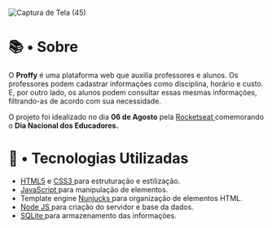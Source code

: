 ![Captura de Tela (45)](https://user-images.githubusercontent.com/61589484/91503410-c1ad6880-e8a0-11ea-928e-97f4e4833ad5.png)

<h1>📚 • Sobre</h1>

O **Proffy** é uma plataforma web que auxilia professores e alunos. Os professores podem cadastrar informações como disciplina, horário e custo. E, por outro lado, os alunos podem consultar essas mesmas informações, filtrando-as de acordo com sua necessidade. 

O projeto foi idealizado no dia **06 de Agosto** pela <a href = "https://rocketseat.com.br/">Rocketseat </a> comemorando o **Dia Nacional dos Educadores.** 

<h1>🚀 • Tecnologias Utilizadas </h1>

- <a href = 'https://developer.mozilla.org/pt-BR/docs/Web/HTML'>HTML5</a> e <a href = 'https://developer.mozilla.org/pt-BR/docs/Web/CSS'>CSS3 </a>para estruturação e estilização.
- <a href = 'https://www.javascript.com/'>JavaScript </a>para manipulação de elementos.
- Template engine <a href = 'https://mozilla.github.io/nunjucks/'>Nunjucks </a> para organização de elementos HTML.
- <a href = 'https://nodejs.org/en/'>Node JS </a>para criação do servidor e base da dados.
-  <a href = 'https://www.sqlite.org/index.html'>SQLite </a>para armazenamento das informações.
